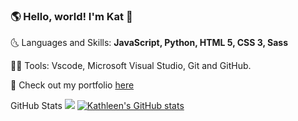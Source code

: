 ### 🌎 Hello, world! I'm Kat 👋
🌜 Languages and Skills: **JavaScript, Python, HTML 5, CSS 3, Sass**


👩‍💻 Tools: Vscode, Microsoft Visual Studio, Git and GitHub.


💌 Check out my portfolio [here](https://www.hellokat.io)

GitHub Stats ![](https://user-images.githubusercontent.com/5679180/79618120-0daffb80-80be-11ea-819e-d2b0fa904d07.gif)
[![Kathleen's GitHub stats](https://github-readme-stats.vercel.app/api?username=katyeh)](https://github.com/katyeh/github-readme-stats)
<!--
**katyeh/katyeh** is a ✨ _special_ ✨ repository because its `README.md` (this file) appears on your GitHub profile.

Here are some ideas to get you started:

- 🔭 I’m currently working on ...
- 🌱 I’m currently learning ...
- 👯 I’m looking to collaborate on ...
- 🤔 I’m looking for help with ...
- 💬 Ask me about ...
- 📫 How to reach me: ...
- 😄 Pronouns: ...
- ⚡ Fun fact: ...
-->
